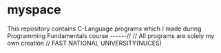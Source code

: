 # myspace

This repository contains C-Language programs which I made during Programming Fundamentals course ------//
  // All programs are solely my own creation
  // FAST NATIONAL UNIVERSITY(NUCES)
